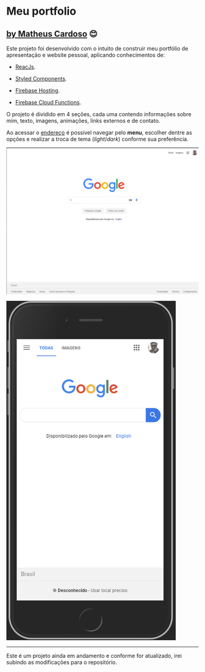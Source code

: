 # Meu portfolio

## [by Matheus Cardoso](https://github.com/thyusofficial) 😊

Este projeto foi desenvolvido com o intuito de construir meu portfólio de apresentação e website pessoal, aplicando conhecimentos de:

- [ReacJs](https://pt-br.reactjs.org/).

- [Styled Components](https://styled-components.com/).

- [Firebase Hosting](https://firebase.google.com/docs/hosting).

- [Firebase Cloud Functions](https://firebase.google.com/docs/functions).

O projeto é dividido em 4 seções, cada uma contendo informações sobre mim, texto, imagens, animações, links externos e de contato.

Ao acessar o [endereço](https://matheus-cardoso.web.app/) é possivel navegar pelo **menu**, escolher dentre as opções e realizar a troca de tema (*light*/*dark*) conforme sua preferência.

![navegação desktop](/.github/desktop.gif)

![navegação mobile](/.github/mobile.gif)

---
Este é um projeto ainda em andamento e conforme for atualizado, irei subindo as modificações para o repositório.
